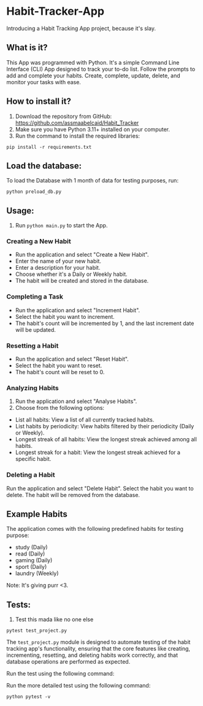 # Habit-Tracker-App

Introducing a Habit Tracking App project, because it's slay.
 


## What is it?

This App was programmed with Python.
It's a simple Command Line Interface (CLI) App designed to track your to-do list. 
Follow the prompts to add and complete your habits.
Create, complete, update, delete, and monitor your tasks with ease. 

## How to install it?

1. Download the repository from GitHub: https://github.com/assmaabelcaid/Habit_Tracker
2. Make sure you have Python 3.11+ installed on your computer.
3. Run the command to install the required libraries:


```shell
pip install -r requirements.txt
```


## Load the database:

To load the Database with 1 month of data for testing purposes, run:

```shell
python preload_db.py
```

## Usage:

1. Run `python main.py` to start the App.


### Creating a New Habit

* Run the application and select "Create a New Habit".
* Enter the name of your new habit.
* Enter a description for your habit.
* Choose whether it's a Daily or Weekly habit.
* The habit will be created and stored in the database.

### Completing a Task

* Run the application and select "Increment Habit".
* Select the habit you want to increment.
* The habit's count will be incremented by 1, and the last increment date will be updated.

### Resetting a Habit

* Run the application and select "Reset Habit".
* Select the habit you want to reset.
* The habit's count will be reset to 0.

### Analyzing Habits

1. Run the application and select "Analyse Habits".
2. Choose from the following options:

* List all habits: View a list of all currently tracked habits.
* List habits by periodicity: View habits filtered by their periodicity (Daily or Weekly).
* Longest streak of all habits: View the longest streak achieved among all habits.
* Longest streak for a habit: View the longest streak achieved for a specific habit.

### Deleting a Habit

Run the application and select "Delete Habit".
Select the habit you want to delete.
The habit will be removed from the database.

## Example Habits

The application comes with the following predefined habits for testing purpose:

* study (Daily)
* read (Daily)
* gaming (Daily)
* sport (Daily)
* laundry (Weekly)



Note: It's giving purr <3.

## Tests:

1. Test this mada like no one else
```shell
pytest test_project.py
```
The `test_project.py` module is designed to automate testing of the habit tracking app's functionality, 
ensuring that the core features like creating, incrementing, resetting, and deleting habits work correctly, 
and that database operations are performed as expected.

Run the test using the following command:

Run the more detailed test using the following command:

```shell
python pytest -v
```
